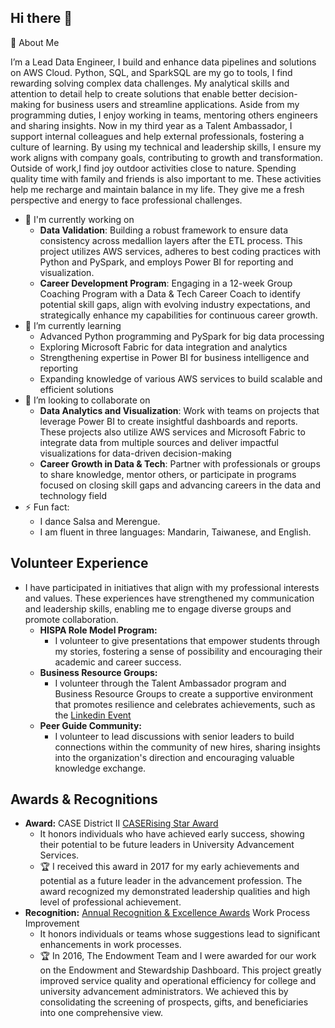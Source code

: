 ## Hi there 👋 
🌟 About Me 


I’m a Lead Data Engineer, I build and enhance data pipelines and solutions on AWS Cloud. Python, SQL, and SparkSQL are my go to tools, I find rewarding solving complex data challenges. My analytical skills and attention to detail  help to  create solutions that enable better decision-making for business users and streamline applications. Aside from my programming duties, I enjoy working in teams, mentoring others engineers and sharing insights. Now in my third year as a Talent Ambassador, I support internal colleagues and help external professionals, fostering a culture of learning. 
By using my technical and leadership skills, I ensure my work aligns with company goals, contributing to growth and transformation.
Outside of work,I find joy outdoor activities close to nature. Spending quality time with family and friends is also important to me. These activities help me recharge and maintain balance in my life. They give me a fresh perspective and energy to face professional challenges. 

 - 🔭 I'm currently working on
    - **Data Validation**: Building a robust framework to ensure data consistency across medallion layers after the ETL process. This project utilizes AWS services, adheres to best coding practices with Python and PySpark, and employs Power BI for reporting and visualization.
    - **Career Development Program**: Engaging in a 12-week Group Coaching Program with a Data & Tech Career Coach to identify potential skill gaps, align with evolving industry expectations, and strategically enhance my capabilities for continuous career growth.
 - 🌱 I’m currently learning 
    - Advanced Python programming and PySpark for big data processing
    - Exploring Microsoft Fabric for data integration and analytics
    - Strengthening expertise in Power BI for business intelligence and reporting
    - Expanding knowledge of various AWS services to build scalable and efficient solutions
 - 👯 I’m looking to collaborate on
    - **Data Analytics and Visualization**: Work with teams on projects that leverage Power BI to create insightful dashboards and reports. These projects also utilize AWS services and Microsoft Fabric to integrate data from multiple sources and deliver impactful visualizations for data-driven decision-making
    - **Career Growth in Data & Tech**: Partner with professionals or groups to share knowledge, mentor others, or participate in programs focused on closing skill gaps and advancing careers in the data and technology field
 - ⚡ Fun fact: 
   - I dance Salsa and Merengue.
   - I am fluent in three languages: Mandarin, Taiwanese, and English.

## Volunteer Experience
- I have participated in initiatives that align with my professional interests and values. These experiences have strengthened my communication and leadership skills, enabling me to engage diverse groups and promote collaboration.
  - **HISPA Role Model Program:** 
    - I volunteer to give presentations that empower students through my stories, fostering a sense of possibility and encouraging their academic and career success.
  - **Business Resource Groups:** 
    - I volunteer through the Talent Ambassador program and Business Resource Groups to create a supportive environment that promotes resilience and celebrates achievements, such as the [Linkedin Event](https://www.linkedin.com/posts/samanthaomara_for-me-one-of-my-favorite-ways-to-celebrate-activity-7045117024884125696-d-dE?utm_source=share&utm_medium=member_desktop&rcm=ACoAAAIAGaYB1UvkiYDnTmtjvpk2DtFfLxt7X9k) 
  - **Peer Guide Community:** 
    - I volunteer to lead discussions with senior leaders to build connections within the community of new hires, sharing insights into the organization's direction and encouraging valuable knowledge exchange.
## Awards & Recognitions

- **Award:** CASE District II [CASERising Star Award](https://www.case.org/districts/district-vii-west/rising-star-award#:~:text=The%20criteria%20for%20nomination%20is,commitment%20to%20the%20advancement%20profession/) 
  - It honors individuals who have achieved early success, showing their potential to be future leaders in University Advancement Services. 
  - :trophy: I received this award in 2017 for my early achievements and potential as a future leader in the advancement profession. The award recognized my demonstrated leadership qualities and high level of professional achievement.
- **Recognition:** [Annual Recognition & Excellence Awards](https://www1.villanova.edu/university/staff-council/staff-awards.html#:~:text=The%20Work%20Process%20Improvement%20Award,improvements%20and%2For%20work%20redesigns.) Work Process Improvement
  -  It honors individuals or teams whose suggestions lead to significant enhancements in work processes. 
  - :trophy: In 2016, The Endowment Team and I were awarded for our work on the Endowment and Stewardship Dashboard. This project greatly improved service quality and operational efficiency for college and university advancement administrators. We achieved this by consolidating the screening of prospects, gifts, and beneficiaries into one comprehensive view.


<!--
**ycjessie/ycjessie** is a ✨ _special_ ✨ repository because its `README.md` (this file) appears on your GitHub profile.

Here are some ideas to get you started:
👋 Hi there! I'm Jessie Chen
🌟 About Me
- 🔭 I’m currently a Lead Data Engineer, I build and enhance data pipelines and  solutions on AWS Cloud. Python, SQL, and SparkSQL are go to tools, I find rewarding solving complex data challenges. My analytical skills and attention to detail  help to  create solutions that enable better decision-making for business users and streamline applications
- 🌱 I’m currently learning Python, PySpark, Microsoft Faberic, Power BI
- 👯 I’m looking to collaborate on ...
- 🤔 I’m looking for help with ...
- 💬 Ask me about ...
- 📫 How to reach me: ...
- 😄 Pronouns: She/Her
- ⚡ Fun fact: I dance Salsa and Merengue
-->
